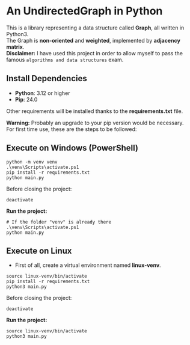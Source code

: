 # An UndirectedGraph in Python

This is a library representing a data structure called __Graph__, all written in Python3. <br />
The Graph is __non-oriented__ and __weighted__, implemented by __adjacency matrix__. <br />
__Disclaimer:__ I have used this project in order to allow myself to pass the famous `algorithms and data structures` exam. <br />

## Install Dependencies

- __Python__: 3.12 or higher
- __Pip__: 24.0

Other requirements will be installed thanks to the __requirements.txt__ file. <br />

__Warning:__ Probably an upgrade to your pip version would be necessary. <br />
For first time use, these are the steps to be followed: <br />

## Execute on Windows (PowerShell)

```shell
python -m venv venv
.\venv\Scripts\activate.ps1
pip install -r requirements.txt
python main.py
```

Before closing the project: <br />

```shell
deactivate
```

__Run the project:__

```shell
# If the folder "venv" is already there 
.\venv\Scripts\activate.ps1
python main.py
```

## Execute on Linux

- First of all, create a virtual environment named __linux-venv__.

```shell
source linux-venv/bin/activate
pip install -r requirements.txt
python3 main.py
```

Before closing the project: <br />

```shell
deactivate
```

__Run the project:__

```shell
source linux-venv/bin/activate
python3 main.py
```
